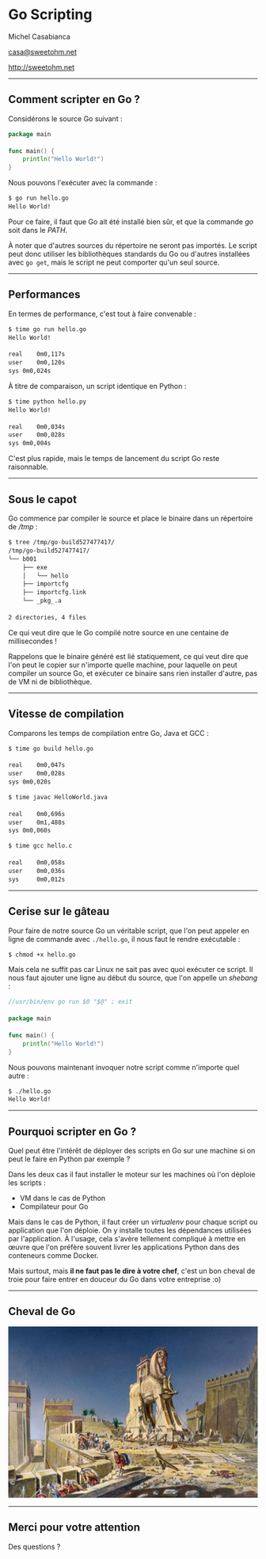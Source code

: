 # Go Scripting

Michel Casabianca

casa@sweetohm.net

http://sweetohm.net

---
## Comment scripter en Go ?

Considérons le source Go suivant :

```go
package main

func main() {
    println("Hello World!")
}
```

Nous pouvons l'exécuter avec la commande :

```bash
$ go run hello.go 
Hello World!
```

Pour ce faire, il faut que Go ait été installé bien sûr, et que la commande *go* soit dans le *PATH*.

À noter que d'autres sources du répertoire ne seront pas importés. Le script peut donc utiliser les bibliothèques standards du Go ou d'autres installées avec `go get`, mais le script ne peut comporter qu'un seul source.

---
## Performances

En termes de performance, c'est tout à faire convenable :

```bash
$ time go run hello.go 
Hello World!

real	0m0,117s
user	0m0,120s
sys	0m0,024s
```

À titre de comparaison, un script identique en Python :

```bash
$ time python hello.py 
Hello World!

real	0m0,034s
user	0m0,028s
sys	0m0,004s
```

C'est plus rapide, mais le temps de lancement du script Go reste raisonnable.

---
## Sous le capot

Go commence par compiler le source et place le binaire dans un répertoire de */tmp* :

```bash
$ tree /tmp/go-build527477417/
/tmp/go-build527477417/
└── b001
    ├── exe
    │   └── hello
    ├── importcfg
    ├── importcfg.link
    └── _pkg_.a

2 directories, 4 files
```

Ce qui veut dire que le Go compilé notre source en une centaine de millisecondes !

Rappelons que le binaire généré est lié statiquement, ce qui veut dire que l'on peut le copier sur n'importe quelle machine, pour laquelle on peut compiler un source Go, et exécuter ce binaire sans rien installer d'autre, pas de VM ni de bibliothèque.

---
## Vitesse de compilation

Comparons les temps de compilation entre Go, Java et GCC :

```bash
$ time go build hello.go

real	0m0,047s
user	0m0,028s
sys	0m0,020s
```

```bash
$ time javac HelloWorld.java 

real	0m0,696s
user	0m1,488s
sys	0m0,060s
```

```bash
$ time gcc hello.c 

real    0m0,058s
user    0m0,036s
sys     0m0,012s
```

---
## Cerise sur le gâteau

Pour faire de notre source Go un véritable script, que l'on peut appeler en ligne de commande avec `./hello.go`, il nous faut le rendre exécutable :

```bash
$ chmod +x hello.go
```

Mais cela ne suffit pas car Linux ne sait pas avec quoi exécuter ce script. Il nous faut ajouter une ligne au début du source, que l'on appelle un *shebang* :

```go
//usr/bin/env go run $0 "$@" ; exit

package main

func main() {
    println("Hello World!")
}
```

Nous pouvons maintenant invoquer notre script comme n'importe quel autre :

```bash
$ ./hello.go 
Hello World!
```

---
## Pourquoi scripter en Go ?

Quel peut être l'intérêt de déployer des scripts en Go sur une machine si on peut le faire en Python par exemple ?

Dans les deux cas il faut installer le moteur sur les machines où l'on déploie les scripts :

- VM dans le cas de Python
- Compilateur pour Go

Mais dans le cas de Python, il faut créer un *virtualenv* pour chaque script ou application que l'on déploie. On y installe toutes les dépendances utilisées par l'application. À l'usage, cela s'avère tellement compliqué à mettre en œuvre que l'on préfère souvent livrer les applications Python dans des conteneurs comme Docker.

Mais surtout, mais **il ne faut pas le dire à votre chef**, c'est un bon cheval de troie pour faire entrer en douceur du Go dans votre entreprise :o)

---
## Cheval de Go

![](img/cheval-de-troie.png)

---
## Merci pour votre attention

Des questions ?